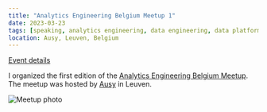 ```yaml
---
title: "Analytics Engineering Belgium Meetup 1"
date: 2023-03-23
tags: [speaking, analytics engineering, data engineering, data platform, dbt]
location: Ausy, Leuven, Belgium
---
```


[Event details](https://www.meetup.com/analytics-engineering-belgium/events/291200549/)

I organized the first edition of the [Analytics Engineering Belgium Meetup](https://www.meetup.com/analytics-engineering-belgium/). The meetup was hosted by [Ausy](https://www.ausy.be) in Leuven.

![Meetup photo](https://media.licdn.com/dms/image/D4E22AQEbQSRQMWFYqQ/feedshare-shrink_2048_1536/0/1679643882076?e=1689206400&v=beta&t=dY7gXSjPJkWWsqvNwv1rBdCa9L0yUD5ef7J_PhTcDUE "Meetup photo")
